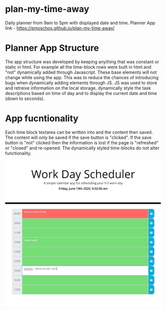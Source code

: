 # plan-my-time-away
Daily planner from 9am to 5pm with displayed date and time.
Planner App link - https://emoschos.github.io/plan-my-time-away/

# Planner App Structure
The app structure was developed by keeping anything that was constant or static in html.
For example all the time-block rows were built in html and "not" dynamically added through Javascript.  These base elements will not change while using the app. This was to reduce the chances of introducing bugs when dynamically adding elements through JS.
JS was used to store and retreive information on the local storage, dynamically style the task descriptions based on time of day and to display the current date and time (down to seconds).

# App fucntionality
Each time block textarea can be written into and the content then  saved.  The content will only be saved if the save button is "clicked".  If the save button is "not" clicked then the information is lost if the page is "refreshed" or "closed" and re-opened. 
The dynamically styled time-blocks do not alter functionality.

![Planner App](./Assets/planner-app-screenshot.JPG)
